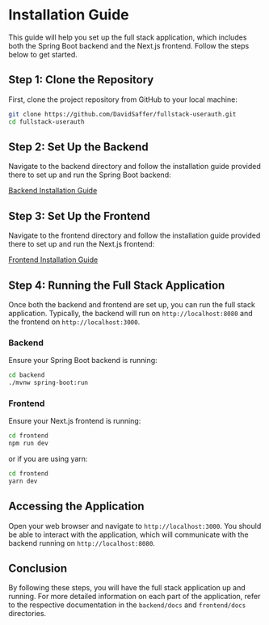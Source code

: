 # Installation Guide

This guide will help you set up the full stack application, which includes both the Spring Boot backend and the Next.js frontend. Follow the steps below to get started.

## Step 1: Clone the Repository

First, clone the project repository from GitHub to your local machine:

```bash
git clone https://github.com/DavidSaffer/fullstack-userauth.git
cd fullstack-userauth
```

## Step 2: Set Up the Backend

Navigate to the backend directory and follow the installation guide provided there to set up and run the Spring Boot backend:

[Backend Installation Guide](backend/docs/INSTALLATION.md)

## Step 3: Set Up the Frontend

Navigate to the frontend directory and follow the installation guide provided there to set up and run the Next.js frontend:

[Frontend Installation Guide](frontend/docs/INSTALLATION.md)

## Step 4: Running the Full Stack Application

Once both the backend and frontend are set up, you can run the full stack application. Typically, the backend will run on `http://localhost:8080` and the frontend on `http://localhost:3000`.

### Backend

Ensure your Spring Boot backend is running:

```bash
cd backend
./mvnw spring-boot:run
```

### Frontend

Ensure your Next.js frontend is running:

```bash
cd frontend
npm run dev
```

or if you are using yarn:

```bash
cd frontend
yarn dev
```

## Accessing the Application

Open your web browser and navigate to `http://localhost:3000`. You should be able to interact with the application, which will communicate with the backend running on `http://localhost:8080`.

## Conclusion

By following these steps, you will have the full stack application up and running. For more detailed information on each part of the application, refer to the respective documentation in the `backend/docs` and `frontend/docs` directories.